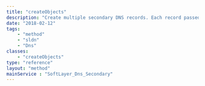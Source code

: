 ```yaml
---
title: "createObjects"
description: "Create multiple secondary DNS records. Each record passed to ''createObjects'' follows the logic in the SoftLayer_Dns_Secondary [[SoftLayer_Dns_Secondary::createObject|createObject]] method. "
date: "2018-02-12"
tags:
    - "method"
    - "sldn"
    - "Dns"
classes:
    - "createObjects"
type: "reference"
layout: "method"
mainService : "SoftLayer_Dns_Secondary"
---
```

